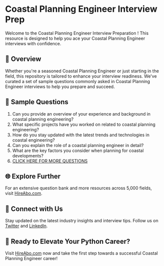 # Coastal Planning Engineer Interview Prep

Welcome to the Coastal Planning Engineer Interview Preparation ! This resource is designed to help you ace your Coastal Planning Engineer interviews with confidence.

## 🚀 Overview

Whether you're a seasoned Coastal Planning Engineer or just starting in the field, this repository is tailored to enhance your interview readiness. We've curated a set of sample questions commonly asked in Coastal Planning Engineer interviews to help you prepare and succeed.

## 📝 Sample Questions

1. Can you provide an overview of your experience and background in coastal planning engineering?
2. What specific projects have you worked on related to coastal planning engineering?
3. How do you stay updated with the latest trends and technologies in coastal engineering?
4. Can you explain the role of a coastal planning engineer in detail?
5. What are the key factors you consider when planning for coastal developments?
6. [CLICK HERE FOR MORE QUESTIONS](https://hireabo.com/job/3_0_37/Coastal%20Planning%20Engineer)

## 🌐 Explore Further

For an extensive question bank and more resources across 5,000 fields, visit [HireAbo.com](https://www.hireabo.com).

## 📱 Connect with Us

Stay updated on the latest industry insights and interview tips. Follow us on [Twitter](https://twitter.com/hireabo) and [LinkedIn](https://www.linkedin.com/in/hire-abo-3609972a8/).

## 🚀 Ready to Elevate Your Python Career?

Visit [HireAbo.com](https://www.hireabo.com) now and take the first step towards a successful Coastal Planning Engineer career!